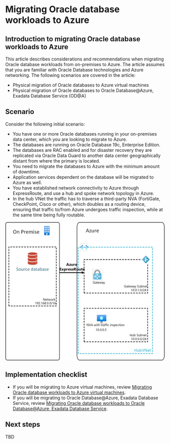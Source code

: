 # Migrating Oracle database workloads to Azure

## Introduction to migrating Oracle database workloads to Azure

This article describes considerations and recommendations when migrating Oracle database workloads from on-premises to Azure. The article assumes that you are familiar with Oracle Database technologies and Azure networking. The following scenarios are covered in the article:

- Physical migration of Oracle databases to Azure virtual machines
- Physical migration of Oracle databases to Oracle Database@Azure, Exadata Database Service (OD@A)

## Scenario

Consider the following initial scenario: 

- You have one or more Oracle databases running in your on-premises data center, which you are looking to migrate to Azure.
- The databases are running on Oracle Database 19c, Enterprise Edition.
- The databases are RAC enabled and for disaster recovery they are replicated via Oracle Data Guard to another data center geographically distant from where the primary is located.
- You need to migrate the databases to Azure with the minimum amount of downtime.
- Application services dependent on the database will be migrated to Azure as well.
- You have established network connectivity to Azure through ExpressRoute, and use a hub and spoke network topology in Azure.
- In the hub VNet the traffic has to traverse a third-party NVA (FortiGate, CheckPoint, Cisco or other), which doubles as a routing device, ensuring that traffic to/from Azure undergoes traffic inspection, while at the same time being fully routable.

![Diagram1](_images/oracle-database-migration-to-azure.jpg)

## Implementation checklist

- If you will be migrating to Azure virtual machines, review [Migrating Oracle database workloads to Azure virtual machines](migrating-oracle-to-azure-iaas.yml).
- If you will be migrating to Oracle Database@Azure, Exadata Database Service, review [Migrating Oracle database workloads to Oracle Database@Azure, Exadata Database Service](migrating-oracle-to-odaa-exadata.yml).

## Next steps
TBD